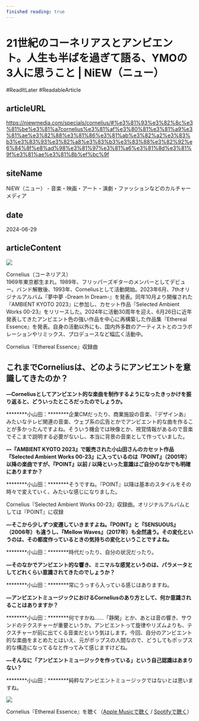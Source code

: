 ```yaml
---
finished reading: true
---
```

# 21世紀のコーネリアスとアンビエント。人生も半ばを過ぎて語る、YMOの3人に思うこと | NiEW（ニュー）
  #ReadItLater 
 #ReadableArticle

## articleURL
https://niewmedia.com/specials/cornelius/#%e3%81%93%e3%82%8c%e3%81%be%e3%81%a7cornelius%e3%81%af%e3%80%81%e3%81%a9%e3%81%ae%e3%82%88%e3%81%86%e3%81%ab%e3%82%a2%e3%83%b3%e3%83%93%e3%82%a8%e3%83%b3%e3%83%88%e3%82%92%e6%84%8f%e8%ad%98%e3%81%97%e3%81%a6%e3%81%8d%e3%81%9f%e3%81%ae%e3%81%8b%ef%bc%9f

## siteName
NiEW（ニュー） - 音楽・映画・アート・演劇・ファッションなどのカルチャーメディア

## date
2024-06-29

## articleContent
![](https://niewmedia.com/wp-content/uploads/2024/06/DSC03837-1280x853.webp)

Cornelius（コーネリアス）  
1969年東京都生まれ。1989年、フリッパーズギターのメンバーとしてデビュー。バンド解散後、1993年、Corneliusとして活動開始。2023年6月、7thオリジナルアルバム『夢中夢 -Dream In Dream-』を発表。同年10月より開催された『AMBIENT KYOTO 2023』に参加し、カセット作品『Selected Ambient Works 00-23』をリリースした。2024年に活動30周年を迎え、6月26日に近年発表してきたアンビエント色の強い作品を中心に再構築した作品集『Ethereal Essence』を発表。自身の活動以外にも、国内外多数のアーティストとのコラボレーションやリミックス、プロデュースなど幅広く活動中。

Cornelius『Ethereal Essence』収録曲

## **これまでCorneliusは、どのようにアンビエントを意識してきたのか？**

**―Corneliusとしてアンビエント的な楽曲を制作するようになったきっかけを振り返ると、どういったところだったのでしょうか。**

********小山田：********企業CMだったり、商業施設の音楽、『デザインあ』みたいなテレビ関連の音楽、ウェブ系の広告とかでアンビエント的な曲を作ることが多かったんですよね。そういう機会では映像とか、視覚情報があるので音楽でそこまで説明する必要がないし、本当に背景の音楽として作っていました。

**―『AMBIENT KYOTO 2023』で販売された小山田さんのカセット作品『Selected Ambient Works 00-23』に入っているのは『POINT』（2001年）以降の楽曲ですが、『POINT』以前 / 以降といった意識はご自分のなかでも明確にありますか？**

********小山田：********そうですね。『POINT』以降は基本のスタイルをその時々で変えていく、みたいな感じになりました。

Cornelius『Selected Ambient Works 00-23』収録曲。オリジナルアルバムとしては『POINT』に収録

**―そこから少しずつ変遷していきますよね。『POINT』と『SENSUOUS』（2006年）も違うし、『Mellow Waves』（2017年）も全然違う。その変化というのは、その都度作っているときの気持ちの変化ということですよね。**

********小山田：********時代だったり、自分の状況だったり。

**―そのなかでアンビエント的な響き、ミニマルな感覚というのは、パラメータとしてどれくらい意識されてきたのでしょうか？**

********小山田：********常にうっすら入っている感じはありますね。

**―アンビエントミュージックにおけるCorneliusのあり方として、何か意識されることはありますか？**

********小山田：********何ですかね……「静閑」とか、あとは音の響き、サウンドのテクスチャーが重要というか。アンビエントって旋律やリズムよりも、テクスチャーが前に出てくる音楽だという気はします。今回、自分のアンビエント的な楽曲をまとめたとはいえ、元がポップスの人間なので、どうしてもポップス的な構造になってるなと作ってみて感じますけどね。

**―そんなに「アンビエントミュージックを作っている」という自己認識はあまりない？**

********小山田：********純粋なアンビエントミュージックではないとは思いますね。

![](https://niewmedia.com/wp-content/uploads/2024/06/0E6A4000-854x1280.webp)

Cornelius『Ethereal Essence』を聴く（[Apple Musicで聴く](https://music.apple.com/jp/album/ethereal-essence-selected-version/1752091133) / [Spotifyで聴く](https://open.spotify.com/intl-ja/album/7iiqrYw9JfizsKVMXrFE8C)）